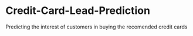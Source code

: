 # Credit-Card-Lead-Prediction
Predicting the interest of customers in buying the recomended credit cards

